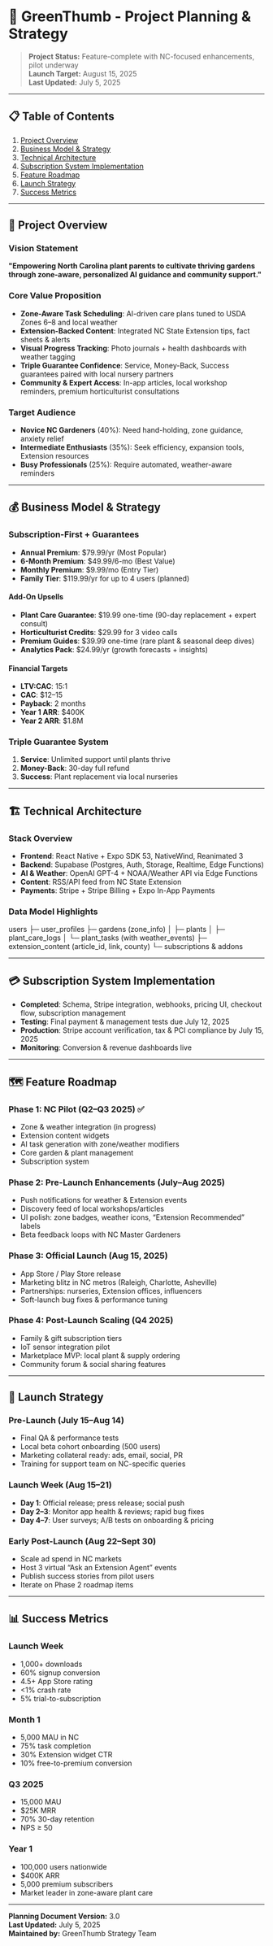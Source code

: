 # 🌱 GreenThumb - Project Planning & Strategy

> **Project Status:** Feature-complete with NC-focused enhancements, pilot underway  
> **Launch Target:** August 15, 2025  
> **Last Updated:** July 5, 2025

---

## 📋 Table of Contents

1. [Project Overview](#project-overview)
2. [Business Model & Strategy](#business-model--strategy)
3. [Technical Architecture](#technical-architecture)
4. [Subscription System Implementation](#subscription-system-implementation)
5. [Feature Roadmap](#feature-roadmap)
6. [Launch Strategy](#launch-strategy)
7. [Success Metrics](#success-metrics)

---

## 🎯 Project Overview

### Vision Statement

**"Empowering North Carolina plant parents to cultivate thriving gardens through zone-aware, personalized AI guidance and community support."**

### Core Value Proposition

- **Zone-Aware Task Scheduling**: AI-driven care plans tuned to USDA Zones 6–8 and local weather
- **Extension-Backed Content**: Integrated NC State Extension tips, fact sheets & alerts
- **Visual Progress Tracking**: Photo journals + health dashboards with weather tagging
- **Triple Guarantee Confidence**: Service, Money-Back, Success guarantees paired with local nursery partners
- **Community & Expert Access**: In-app articles, local workshop reminders, premium horticulturist consultations

### Target Audience

- **Novice NC Gardeners** (40%): Need hand-holding, zone guidance, anxiety relief
- **Intermediate Enthusiasts** (35%): Seek efficiency, expansion tools, Extension resources
- **Busy Professionals** (25%): Require automated, weather-aware reminders

---

## 💰 Business Model & Strategy

### Subscription-First + Guarantees

- **Annual Premium**: \$79.99/yr (Most Popular)
- **6-Month Premium**: \$49.99/6-mo (Best Value)
- **Monthly Premium**: \$9.99/mo (Entry Tier)
- **Family Tier**: \$119.99/yr for up to 4 users (planned)

#### Add-On Upsells

- **Plant Care Guarantee**: \$19.99 one-time (90-day replacement + expert consult)
- **Horticulturist Credits**: \$29.99 for 3 video calls
- **Premium Guides**: \$39.99 one-time (rare plant & seasonal deep dives)
- **Analytics Pack**: \$24.99/yr (growth forecasts + insights)

#### Financial Targets

- **LTV:CAC**: 15:1
- **CAC**: \$12–15
- **Payback**: 2 months
- **Year 1 ARR**: \$400K
- **Year 2 ARR**: \$1.8M

### Triple Guarantee System

1. **Service**: Unlimited support until plants thrive
2. **Money-Back**: 30-day full refund
3. **Success**: Plant replacement via local nurseries

---

## 🏗️ Technical Architecture

### Stack Overview

- **Frontend**: React Native + Expo SDK 53, NativeWind, Reanimated 3
- **Backend**: Supabase (Postgres, Auth, Storage, Realtime, Edge Functions)
- **AI & Weather**: OpenAI GPT-4 + NOAA/Weather API via Edge Functions
- **Content**: RSS/API feed from NC State Extension
- **Payments**: Stripe + Stripe Billing + Expo In-App Payments

### Data Model Highlights

users
├─ user_profiles
├─ gardens (zone_info)
│ ├─ plants
│ ├─ plant_care_logs
│ └─ plant_tasks (with weather_events)
├─ extension_content (article_id, link, county)
└─ subscriptions & addons

---

## 💳 Subscription System Implementation

- **Completed**: Schema, Stripe integration, webhooks, pricing UI, checkout flow, subscription management
- **Testing**: Final payment & management tests due July 12, 2025
- **Production**: Stripe account verification, tax & PCI compliance by July 15, 2025
- **Monitoring**: Conversion & revenue dashboards live

---

## 🗺️ Feature Roadmap

### Phase 1: NC Pilot (Q2–Q3 2025) ✅

- Zone & weather integration (in progress)
- Extension content widgets
- AI task generation with zone/weather modifiers
- Core garden & plant management
- Subscription system

### Phase 2: Pre-Launch Enhancements (July–Aug 2025)

- Push notifications for weather & Extension events
- Discovery feed of local workshops/articles
- UI polish: zone badges, weather icons, “Extension Recommended” labels
- Beta feedback loops with NC Master Gardeners

### Phase 3: Official Launch (Aug 15, 2025)

- App Store / Play Store release
- Marketing blitz in NC metros (Raleigh, Charlotte, Asheville)
- Partnerships: nurseries, Extension offices, influencers
- Soft-launch bug fixes & performance tuning

### Phase 4: Post-Launch Scaling (Q4 2025)

- Family & gift subscription tiers
- IoT sensor integration pilot
- Marketplace MVP: local plant & supply ordering
- Community forum & social sharing features

---

## 🚀 Launch Strategy

### Pre-Launch (July 15–Aug 14)

- Final QA & performance tests
- Local beta cohort onboarding (500 users)
- Marketing collateral ready: ads, email, social, PR
- Training for support team on NC-specific queries

### Launch Week (Aug 15–21)

- **Day 1**: Official release; press release; social push
- **Day 2–3**: Monitor app health & reviews; rapid bug fixes
- **Day 4–7**: User surveys; A/B tests on onboarding & pricing

### Early Post-Launch (Aug 22–Sept 30)

- Scale ad spend in NC markets
- Host 3 virtual “Ask an Extension Agent” events
- Publish success stories from pilot users
- Iterate on Phase 2 roadmap items

---

## 📊 Success Metrics

### Launch Week

- 1,000+ downloads
- 60% signup conversion
- 4.5+ App Store rating
- <1% crash rate
- 5% trial-to-subscription

### Month 1

- 5,000 MAU in NC
- 75% task completion
- 30% Extension widget CTR
- 10% free-to-premium conversion

### Q3 2025

- 15,000 MAU
- \$25K MRR
- 70% 30-day retention
- NPS ≥ 50

### Year 1

- 100,000 users nationwide
- \$400K ARR
- 5,000 premium subscribers
- Market leader in zone-aware plant care

---

**Planning Document Version:** 3.0  
**Last Updated:** July 5, 2025  
**Maintained by:** GreenThumb Strategy Team
